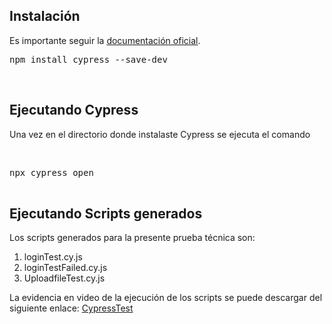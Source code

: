 <div class="markdown-heading" dir="auto">
<h2 class="heading-element" dir="auto" tabindex="-1">Instalaci&oacute;n</h2>
<a id="user-content-instalaci&oacute;n" class="anchor" href="https://github.com/joseluisgs/testing-js-cypress#instalaci%C3%B3n" aria-label="Permalink: Instalaci&oacute;n"></a></div>
<p dir="auto">Es importante seguir la&nbsp;<a href="https://docs.cypress.io/guides/overview/why-cypress" target="_blank" rel="nofollow">documentaci&oacute;n oficial</a>.</p>
<div class="highlight highlight-source-shell notranslate position-relative overflow-auto" dir="auto">
<pre>npm install cypress --save-dev</pre>
</div>
<p dir="auto">&nbsp;</p>
<div class="markdown-heading" dir="auto">
<h2 class="heading-element" dir="auto" tabindex="-1">Ejecutando Cypress</h2>
<a id="user-content-ejecutando-cypress" class="anchor" href="https://github.com/joseluisgs/testing-js-cypress#ejecutando-cypress" aria-label="Permalink: Ejecutando Cypress"></a></div>
<p dir="auto">Una vez en el directorio donde instalaste Cypress se ejecuta el comando</p>
<div class="highlight highlight-source-shell notranslate position-relative overflow-auto" dir="auto">
<div class="zeroclipboard-container">&nbsp;</div>
</div>
<div class="highlight highlight-source-shell notranslate position-relative overflow-auto" dir="auto">
<pre>npx cypress open<br /><br /></pre>
<h2 class="heading-element" dir="auto" tabindex="-1">Ejecutando Scripts generados</h2>
<p>Los scripts generados para la presente prueba t&eacute;cnica son:</p>
<ol>
<li>loginTest.cy.js</li>
<li>loginTestFailed.cy.js</li>
<li>UploadfileTest.cy.js</li>
</ol>
<p>La evidencia en video de la ejecuci&oacute;n de los scripts se puede descargar del siguiente enlace: <a href="https://drive.google.com/file/d/15k8k0zkvRTkiAOsmr8HoLh2KWdk2f8qu/view?usp=sharing" target="_blank">CypressTest</a></p>
</div>
